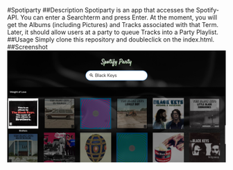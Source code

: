#Spotiparty
##Description
Spotiparty is an app that accesses the Spotify-API. You can enter a Searchterm and press Enter. At the moment, you will get the Albums (including Pictures) and Tracks associated with that Term. Later, it should allow users at a party to queue Tracks into a Party Playlist.
##Usage
Simply clone this repository and doubleclick on the index.html.
##Screenshot
![alt text](./Screenshot.jpg "Missing")
